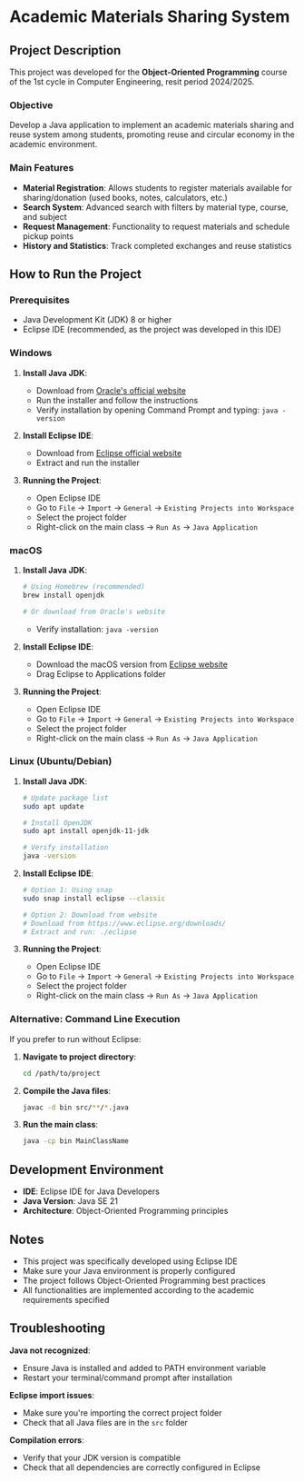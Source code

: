 # Academic Materials Sharing System

## Project Description

This project was developed for the **Object-Oriented Programming** course of the 1st cycle in Computer Engineering, resit period 2024/2025.

### Objective
Develop a Java application to implement an academic materials sharing and reuse system among students, promoting reuse and circular economy in the academic environment.

### Main Features

- **Material Registration**: Allows students to register materials available for sharing/donation (used books, notes, calculators, etc.)
- **Search System**: Advanced search with filters by material type, course, and subject
- **Request Management**: Functionality to request materials and schedule pickup points
- **History and Statistics**: Track completed exchanges and reuse statistics

## How to Run the Project

### Prerequisites
- Java Development Kit (JDK) 8 or higher
- Eclipse IDE (recommended, as the project was developed in this IDE)

### Windows

1. **Install Java JDK**:
   - Download from [Oracle's official website](https://www.oracle.com/java/technologies/downloads/)
   - Run the installer and follow the instructions
   - Verify installation by opening Command Prompt and typing: `java -version`

2. **Install Eclipse IDE**:
   - Download from [Eclipse official website](https://www.eclipse.org/downloads/)
   - Extract and run the installer

3. **Running the Project**:
   - Open Eclipse IDE
   - Go to `File` → `Import` → `General` → `Existing Projects into Workspace`
   - Select the project folder
   - Right-click on the main class → `Run As` → `Java Application`

### macOS

1. **Install Java JDK**:
   ```bash
   # Using Homebrew (recommended)
   brew install openjdk
   
   # Or download from Oracle's website
   ```
   - Verify installation: `java -version`

2. **Install Eclipse IDE**:
   - Download the macOS version from [Eclipse website](https://www.eclipse.org/downloads/)
   - Drag Eclipse to Applications folder

3. **Running the Project**:
   - Open Eclipse IDE
   - Go to `File` → `Import` → `General` → `Existing Projects into Workspace`
   - Select the project folder
   - Right-click on the main class → `Run As` → `Java Application`

### Linux (Ubuntu/Debian)

1. **Install Java JDK**:
   ```bash
   # Update package list
   sudo apt update
   
   # Install OpenJDK
   sudo apt install openjdk-11-jdk
   
   # Verify installation
   java -version
   ```

2. **Install Eclipse IDE**:
   ```bash
   # Option 1: Using snap
   sudo snap install eclipse --classic
   
   # Option 2: Download from website
   # Download from https://www.eclipse.org/downloads/
   # Extract and run: ./eclipse
   ```

3. **Running the Project**:
   - Open Eclipse IDE
   - Go to `File` → `Import` → `General` → `Existing Projects into Workspace`
   - Select the project folder
   - Right-click on the main class → `Run As` → `Java Application`

### Alternative: Command Line Execution

If you prefer to run without Eclipse:

1. **Navigate to project directory**:
   ```bash
   cd /path/to/project
   ```

2. **Compile the Java files**:
   ```bash
   javac -d bin src/**/*.java
   ```

3. **Run the main class**:
   ```bash
   java -cp bin MainClassName
   ```

## Development Environment

- **IDE**: Eclipse IDE for Java Developers
- **Java Version**: Java SE 21
- **Architecture**: Object-Oriented Programming principles

## Notes

- This project was specifically developed using Eclipse IDE
- Make sure your Java environment is properly configured
- The project follows Object-Oriented Programming best practices
- All functionalities are implemented according to the academic requirements specified

## Troubleshooting

**Java not recognized**:
- Ensure Java is installed and added to PATH environment variable
- Restart your terminal/command prompt after installation

**Eclipse import issues**:
- Make sure you're importing the correct project folder
- Check that all Java files are in the `src` folder

**Compilation errors**:
- Verify that your JDK version is compatible
- Check that all dependencies are correctly configured in Eclipse